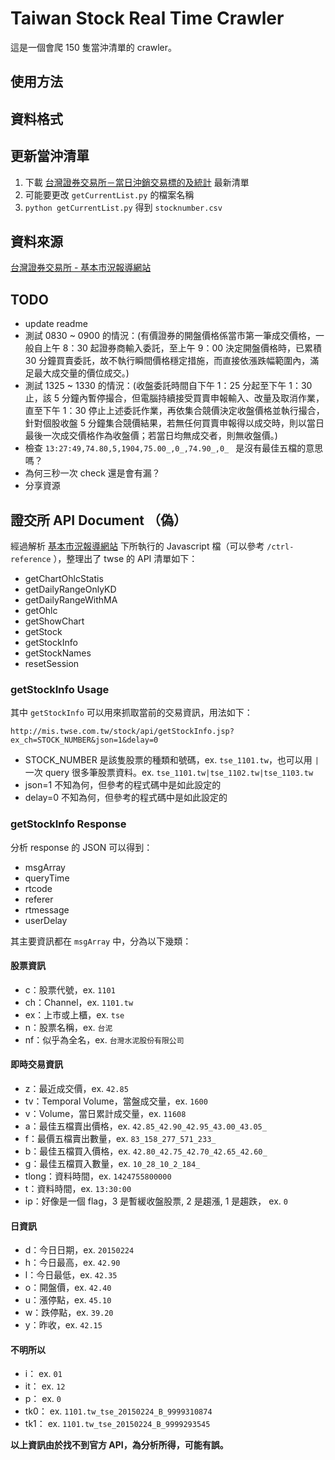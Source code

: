 # Taiwan Stock Real Time Crawler

這是一個會爬 150 隻當沖清單的 crawler。

## 使用方法

## 資料格式

## 更新當沖清單

1. 下載 [台灣證券交易所－當日沖銷交易標的及統計](http://www.twse.com.tw/ch/trading/exchange/TWTB4U/TWTB4U.php) 最新清單
2. 可能要更改 `getCurrentList.py` 的檔案名稱
3. `python getCurrentList.py` 得到 `stocknumber.csv`

## 資料來源

[台灣證券交易所 - 基本市況報導網站](http://mis.twse.com.tw/stock/fibest.jsp)

## TODO

- update readme
- 測試 0830 ~ 0900 的情況：(有價證券的開盤價格係當市第一筆成交價格，一般自上午 8：30 起證券商輸入委託，至上午 9：00 決定開盤價格時，已累積 30 分鐘買賣委託，故不執行瞬間價格穩定措施，而直接依漲跌幅範圍內，滿足最大成交量的價位成交。)
- 測試 1325 ~ 1330 的情況：(收盤委託時間自下午 1：25 分起至下午 1：30 止，該 5 分鐘內暫停撮合，但電腦持續接受買賣申報輸入、改量及取消作業，直至下午 1：30 停止上述委託作業，再依集合競價決定收盤價格並執行撮合，針對個股收盤 5 分鐘集合競價結果，若無任何買賣申報得以成交時，則以當日最後一次成交價格作為收盤價；若當日均無成交者，則無收盤價。)
- 檢查 `13:27:49,74.80,5,1904,75.00_,0_,74.90_,0_ ` 是沒有最佳五檔的意思嗎？
- 為何三秒一次 check 還是會有漏？
- 分享資源

## 證交所 API Document （偽）

經過解析 [基本市況報導網站](http://mis.twse.com.tw/stock/fibest.jsp) 下所執行的 Javascript 檔（可以參考 `/ctrl-reference` ），整理出了 twse 的 API 清單如下：

- getChartOhlcStatis
- getDailyRangeOnlyKD
- getDailyRangeWithMA
- getOhlc
- getShowChart
- getStock
- getStockInfo
- getStockNames
- resetSession

### getStockInfo Usage

其中 `getStockInfo` 可以用來抓取當前的交易資訊，用法如下：

```
http://mis.twse.com.tw/stock/api/getStockInfo.jsp?ex_ch=STOCK_NUMBER&json=1&delay=0
```

- STOCK_NUMBER 是該隻股票的種類和號碼，ex. `tse_1101.tw`，也可以用 `|` 一次 query 很多筆股票資料。ex. `tse_1101.tw|tse_1102.tw|tse_1103.tw`
- json=1 不知為何，但參考的程式碼中是如此設定的
- delay=0 不知為何，但參考的程式碼中是如此設定的

### getStockInfo Response

分析 response 的 JSON 可以得到：

- msgArray
- queryTime
- rtcode
- referer
- rtmessage
- userDelay

其主要資訊都在 `msgArray` 中，分為以下幾類：

#### 股票資訊

- c：股票代號，ex. `1101`
- ch：Channel，ex. `1101.tw`
- ex：上市或上櫃，ex. `tse`
- n：股票名稱，ex. `台泥`
- nf：似乎為全名，ex. `台灣水泥股份有限公司`

#### 即時交易資訊

- z：最近成交價，ex. `42.85`
- tv：Temporal Volume，當盤成交量，ex. `1600`
- v：Volume，當日累計成交量，ex. `11608`
- a：最佳五檔賣出價格，ex. `42.85_42.90_42.95_43.00_43.05_`
- f：最價五檔賣出數量，ex. `83_158_277_571_233_`
- b：最佳五檔買入價格，ex. `42.80_42.75_42.70_42.65_42.60_`
- g：最佳五檔買入數量，ex. `10_28_10_2_184_`
- tlong：資料時間，ex. `1424755800000`
- t：資料時間，ex. `13:30:00`
- ip：好像是一個 flag，3 是暫緩收盤股票, 2 是趨漲, 1 是趨跌， ex. `0`

#### 日資訊

- d：今日日期，ex. `20150224`
- h：今日最高，ex. `42.90`
- l：今日最低，ex. `42.35`
- o：開盤價，ex. `42.40`
- u：漲停點，ex. `45.10`
- w：跌停點，ex. `39.20`
- y：昨收，ex. `42.15`

#### 不明所以
- i： ex. `01`
- it： ex. `12`
- p： ex. `0`
- tk0： ex. `1101.tw_tse_20150224_B_9999310874`
- tk1： ex. `1101.tw_tse_20150224_B_9999293545`

<b>以上資訊由於找不到官方 API，為分析所得，可能有誤。</b>
